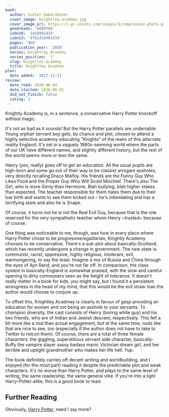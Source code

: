 ```yaml
---
book:
  author: Violet Haberdasher
  cover_image: knightley-academy.jpg
  cover_image_url: https://i.gr-assets.com/images/S/compressed.photo.goodreads.com/books/1347555678l/6609704.jpg
  goodreads: '6609704'
  isbn10: '1416991433'
  isbn13: '9781416991434'
  pages: '468'
  publication_year: '2010'
  series: Knightley Academy
  series_position: '1'
  slug: knightley-academy
  title: Knightley Academy
plan:
  date_added: '2017-11-21'
review:
  date_read: 2020-06-04
  date_started: 2020-06-01
  did_not_finish: false
  rating: 3
---
```

Knightly Academy is, in a sentence, a conservative Harry Potter knockoff without magic.

It's not as bad as it sounds! But the Harry Potter parallels are undeniable: Young orphan servant boy gets, by chance
and plot, chosen to attend a highly selective academy educating "Knights" of the realm of this alternate reality
England. It's set in a vaguely 1880s-seeming world where the parts of our UK have different names, and slightly
different history, but the rest of the world seems more or less the same.

Henry (yes, really) goes off to get an education. All the usual pupils are high-born and some go out of their way to be
classist arrogant assholes, very directly recalling Draco Malfoy. His friends are the Funny Guy Who Likes Food and the
Proper Guy Who Will Scold Mischief. There's also The Girl, who is more Ginny than Hermione. Blah bullying, blah higher
stakes than expected. The teacher responsible for them hates them due to their low birth and wants to see them kicked
out – he's intimidating and has a terrifying stare and also he is Snape.

<p class="spoilers">

Of course, it turns out he is not the Real Evil Guy, because that is the role reserved for the very sympathetic teacher
whom Henry ~trusted~ because of course.

</p>

One thing was noticeable to me, though, was how in every place where Harry Potter chose to be progressive/egalitarian,
Knightly Academy chooses to be conservative. There's a sub-plot about basically-Scotland, which has recently undergone a
change in government. The new state is: communist, racist, oppressive, highly religious, intolerant, evil, warmongering,
to say the least. Imagine a mix of Russia and China through the eyes of Ayn Rand, and you're not far off. In comparison,
the class system in basically-England is somewhat praised, with the slow and careful opening to dirty commoners seen as
the height of tolerance. It doesn't really matter in a book for kids, you might say, but I found it a persistent
wrongness in the head of my mind, that this would be the evil straw man the author would choose to conjure up.

To offset this, Knightley Acadmey is clearly in favour of *gasp* providing an education for women and not being an
asshole to your servants. To champion diversity, the cast consists of Henry (boring white guy) and his two friends, who
are of Indian and Jewish descent, respectively. This felt a bit more like a nod than actual engagement, but at the same
time, nods like that are nice to see, too (especially if the author does not have to take to Twitter to retcon them).
Of course, there are a total of three female characters: the giggling, superstitious servant side character,
basically-Buffy the vampire slayer sassy badass manic Victorian dream girl, and her terrible and uptight grandmother who
makes her life hell. Yup.

The book definitely carries off decent writing and worldbuilding, and I enjoyed (for the most part) reading it despite
the predictable plot and weak characters. It's no worse than Harry Potter, and plays to the same level of writing, the
same readership, the same general vibe. If you're into a light Harry-Potter-alike, this is a good book to read.

## Further Reading

Obviously, [Harry Potter](https://books.rixx.de/reviews/2001/harry-potter-and-the-sorcerers-stone), need I say more?
